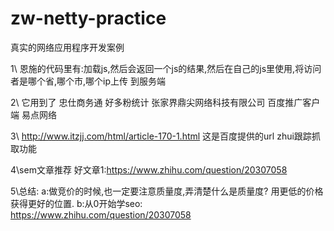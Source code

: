 # zw-netty-practice
真实的网络应用程序开发案例



1\  恩施的代码里有:加载js,然后会返回一个js的结果,然后在自己的js里使用,将访问者是哪个省,哪个市,哪个ip上传
到服务端


2\ 它用到了
忠仕商务通
好多粉统计
张家界鼎尖网络科技有限公司
百度推广客户端
易点网络

3\ http://www.itzjj.com/html/article-170-1.html
这是百度提供的url zhui跟踪抓取功能

4\sem文章推荐
好文章1:https://www.zhihu.com/question/20307058

5\总结:
a:做竞价的时候,也一定要注意质量度,弄清楚什么是质量度? 用更低的价格获得更好的位置.
b:从0开始学seo: https://www.zhihu.com/question/20307058

